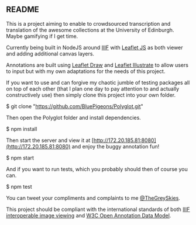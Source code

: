 ## README

This is a project aiming to enable to crowdsourced transcription and translation of the awesome collections at the University of Edinburgh. Maybe gamifying if I get time.

Currently being built in NodeJS around [IIIF](http://iiif.io) with [Leaflet JS](http://leafletjs.com) as both viewer and adding additional canvas layers.

Annotations are built using [Leaflet Draw](https://github.com/Leaflet/Leaflet.draw) and [Leaflet Illustrate](https://github.com/justinmanley/Leaflet.Illustrate) to allow users to input but with my own adaptations for the needs of this project.

If you want to use and can forgive my chaotic jumble of testing packages all on top of each other (that I plan one day to pay attention to and actually constructively use) then simply clone this project into your own folder.

$ git clone "https://github.com/BluePigeons/Polyglot.git" 

Then open the Polyglot folder and install dependencies.

$ npm install 

Then start the server and view it at [http://172.20.185.81:8080](http://172.20.185.81:8080) and enjoy the buggy annotation fun!

$ npm start 

And if you want to run tests, which you probably should then of course you can.

$ npm test 

You can tweet your compliments and complaints to me [@TheGreySkies](https://twitter.com/TheGreySkies).

This project should be compliant with the international standards of both [IIIF interoperable image viewing](http://iiif.io) and [W3C Open Annotation Data Model](http://www.w3.org/TR/annotation-model/).